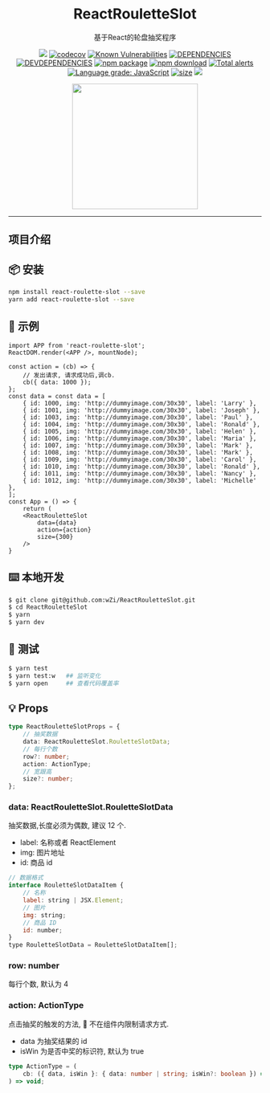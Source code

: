 <h1 align="center">ReactRouletteSlot</h1>
<center>基于React的轮盘抽奖程序</center>
<div align="center">

[![](https://travis-ci.org/wZi/ReactRouletteSlot.svg?branch=master)](https://travis-ci.org/wZi/ReactRouletteSlot) [![codecov](https://codecov.io/gh/wZi/ReactRouletteSlot/branch/master/graph/badge.svg)](https://codecov.io/gh/wZi/ReactRouletteSlot)
[![Known Vulnerabilities](https://snyk.io/test/github/wZi/ReactRouletteSlot/badge.svg?targetFile=package.json)](https://snyk.io/test/github/wZi/ReactRouletteSlot?targetFile=package.json)
[![DEPENDENCIES](https://img.shields.io/david/wzi/ReactRouletteSlot.svg)](https://david-dm.org/wzi/ReactRouletteSlot)
[![DEVDEPENDENCIES](https://img.shields.io/david/dev/wzi/ReactRouletteSlot.svg)](https://david-dm.org/wzi/ReactRouletteSlot?type=dev)
[![npm package](https://img.shields.io/npm/v/react-roulette-slot.svg?style=flat-square)](https://www.npmjs.com/package/react-roulette-slot)
[![npm download](https://img.shields.io/npm/dt/react-roulette-slot.svg)](https://www.npmjs.com/package/react-roulette-slot)
[![Total alerts](https://img.shields.io/lgtm/alerts/g/wZi/ReactRouletteSlot.svg?logo=lgtm&logoWidth=18)](https://lgtm.com/projects/g/wZi/ReactRouletteSlot/alerts/)
[![Language grade: JavaScript](https://img.shields.io/lgtm/grade/javascript/g/wZi/ReactRouletteSlot.svg?logo=lgtm&logoWidth=18)](https://lgtm.com/projects/g/wZi/ReactRouletteSlot/context:javascript)
[![size](https://img.badgesize.io/wZi/ReactRouletteSlot/master/dist/ReactRouletteSlot.min.js.svg?compression=gzip)](https://www.npmjs.com/package/react-roulette-slot)
[![](https://img.shields.io/npm/l/react-roulette-slot.svg?registry_uri=https%3A%2F%2Fregistry.npmjs.com)](https://www.npmjs.com/package/react-roulette-slot)
</div>
<center><img  width="250" src="https://raw.githubusercontent.com/wZi/wZi/gh-pages/images/demo.png" /></center>

---

## 项目介绍

## 📦 安装

```bash
npm install react-roulette-slot --save
yarn add react-roulette-slot --save
```

## 🔨 示例

```tsx
import APP from 'react-roulette-slot';
ReactDOM.render(<APP />, mountNode);
```

```tsx
const action = (cb) => {
    // 发出请求, 请求成功后,调cb.
    cb({ data: 1000 });
};
const data = const data = [
    { id: 1000, img: 'http://dummyimage.com/30x30', label: 'Larry' },
    { id: 1001, img: 'http://dummyimage.com/30x30', label: 'Joseph' },
    { id: 1003, img: 'http://dummyimage.com/30x30', label: 'Paul' },
    { id: 1004, img: 'http://dummyimage.com/30x30', label: 'Ronald' },
    { id: 1005, img: 'http://dummyimage.com/30x30', label: 'Helen' },
    { id: 1006, img: 'http://dummyimage.com/30x30', label: 'Maria' },
    { id: 1007, img: 'http://dummyimage.com/30x30', label: 'Mark' },
    { id: 1008, img: 'http://dummyimage.com/30x30', label: 'Mark' },
    { id: 1009, img: 'http://dummyimage.com/30x30', label: 'Carol' },
    { id: 1010, img: 'http://dummyimage.com/30x30', label: 'Ronald' },
    { id: 1011, img: 'http://dummyimage.com/30x30', label: 'Nancy' },
    { id: 1012, img: 'http://dummyimage.com/30x30', label: 'Michelle' },
];
const App = () => {
    return (
    <ReactRouletteSlot
        data={data}
        action={action}
        size={300}
    />
}
```

## ⌨️ 本地开发

```bash
$ git clone git@github.com:wZi/ReactRouletteSlot.git
$ cd ReactRouletteSlot
$ yarn
$ yarn dev
```

## 🔨 测试

```bash
$ yarn test
$ yarn test:w   ## 监听变化
$ yarn open     ## 查看代码覆盖率
```

## 💡 Props

```typescript
type ReactRouletteSlotProps = {
    // 抽奖数据
    data: ReactRouletteSlot.RouletteSlotData;
    // 每行个数
    row?: number;
    action: ActionType;
    // 宽跟高
    size?: number;
};
```

### data: ReactRouletteSlot.RouletteSlotData

抽奖数据,长度必须为偶数, 建议 12 个.

-   label: 名称或者 ReactElement
-   img: 图片地址
-   id: 商品 id

```jsx
// 数据格式
interface RouletteSlotDataItem {
    // 名称
    label: string | JSX.Element;
    // 图片
    img: string;
    // 商品 ID
    id: number;
}
type RouletteSlotData = RouletteSlotDataItem[];
```

### row: number

每行个数, 默认为 4

### action: ActionType

点击抽奖的触发的方法,  不在组件内限制请求方式.

-   data 为抽奖结果的 id
-   isWin 为是否中奖的标识符, 默认为 true

```typescript
type ActionType = (
    cb: ({ data, isWin }: { data: number | string; isWin?: boolean }) => void
) => void;
```
